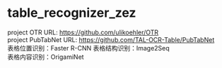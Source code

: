 ﻿# table_recognizer_zez
project OTR URL: https://github.com/ulikoehler/OTR   
project PubTabNet URL: https://github.com/TAL-OCR-Table/PubTabNet	
表格位置识别：Faster R-CNN	
表格结构识别：Image2Seq	
表格内容识别：OrigamiNet	


